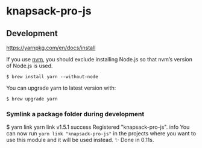 # knapsack-pro-js

## Development

https://yarnpkg.com/en/docs/install

If you use [nvm](https://github.com/creationix/nvm), you should exclude installing Node.js so that nvm’s version of Node.js is used.

```
$ brew install yarn --without-node
```

You can upgrade yarn to latest version with:

```
$ brew upgrade yarn
```

### Symlink a package folder during development

$ yarn link
yarn link v1.5.1
success Registered "knapsack-pro-js".
info You can now run `yarn link "knapsack-pro-js"` in the projects where you want to use this module and it will be used instead.
✨  Done in 0.11s.
